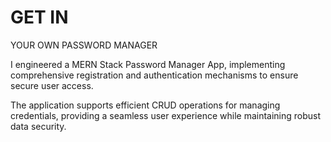 # GET IN 
YOUR OWN PASSWORD MANAGER

I engineered a MERN Stack Password Manager App, implementing comprehensive registration and authentication mechanisms to ensure secure user access.

The application supports efficient CRUD operations for managing credentials, providing a seamless user experience while maintaining robust data security.
